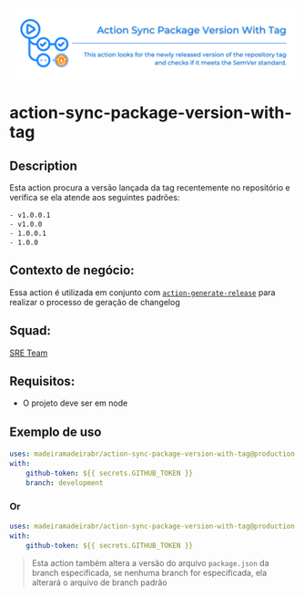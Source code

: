 ![img](https://github.com/madeiramadeirabr/action-sync-package-version-with-tag/blob/production/img/action-sync-package-version-with-tag.svg)
# action-sync-package-version-with-tag

## Description
Esta action procura a versão lançada da tag recentemente no repositório e verifica se ela atende aos seguintes padrões:

```
- v1.0.0.1
- v1.0.0
- 1.0.0.1
- 1.0.0
```

## Contexto de negócio:
Essa action é utilizada em conjunto com [`action-generate-release`](https://github.com/madeiramadeirabr/generate-release 'action-generate-release') para realizar o processo de geração de changelog
## Squad:
[SRE Team](https://github.com/orgs/madeiramadeirabr/teams/team-platform-services 'SRE Team')

## Requisitos:
- O projeto deve ser em node

## Exemplo de uso 

```yml
uses: madeiramadeirabr/action-sync-package-version-with-tag@production
with:
    github-token: ${{ secrets.GITHUB_TOKEN }}
    branch: development
```
### Or

```yml
uses: madeiramadeirabr/action-sync-package-version-with-tag@production
with:
    github-token: ${{ secrets.GITHUB_TOKEN }}
```

> Esta action também altera a versão do arquivo `package.json` da branch especificada, se nenhuma branch for especificada, ela alterará o arquivo de branch padrão
